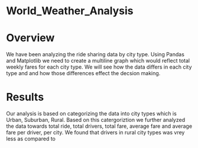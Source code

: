 # World_Weather_Analysis
# Overview
We have been analyzing the ride sharing data by city type. Using Pandas and Matplotlib we need to create a multiline graph which would reflect total weekly
fares for each city type. We will see how the data differs in each city type and and how those differences effect the decsion making.
# Results
Our analysis is based on categorizing the data into city types which is Urban, Suburban, Rural. Based on this catergoriztion we further analyzed the data towards 
total ride, total drivers, total fare, average fare and average fare per driver, per city. We found that drivers in rural city types was vrey less as compared to 
